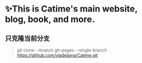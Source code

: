 # ✨This is Catime's main website, blog, book, and more.



## 只克隆当前分支

> git clone --branch gh-pages --single-branch https://github.com/vladelaina/Catime.git
